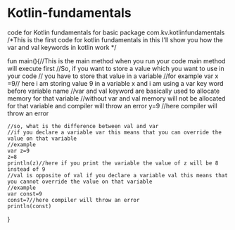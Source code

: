 # Kotlin-fundamentals
code for Kotlin fundamentals for basic
package com.kv.kotlinfundamentals
/*This is the first code for kotlin fundamentals
in this I'll show you how the var and val keywords in kotlin work
 */

fun main(){//This is the main method when you run your code main method will execute first
    //So, if you want to store a value which you want to use in your code
    // you have to store that value in a variable
    //for example
    var x =9// here i am storing value 9 in a variable x and i am using a var key word before variable name
    //var and val keyword are basically used to allocate memory for that variable
    //without var and val memory will not be allocated for that variable and compiler will throw an error
    y=9 //here compiler will throw an error

    //so, what is the difference between val and var
    //if you declare a variable var this means that you can override the value on that variable
    //example
    var z=9
    z=8
    println(z)//here if you print the variable the value of z will be 8 instead of 9
    //val is opposite of val if you declare a variable val this means that you cannot override the value on that variable
    //example
    var const=9
    const=7//here compiler will throw an error
    println(const)
}
